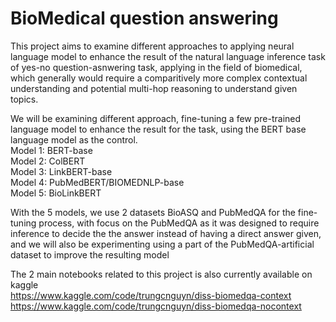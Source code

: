 # BioMedical question answering

This project aims to examine different approaches to applying neural language model to enhance the result of the natural language inference task of yes-no question-asnwering task, applying in the field of biomedical, which generally would require a comparitively more complex contextual understanding and potential multi-hop reasoning to understand given topics.    

We will be examining different approach, fine-tuning a few pre-trained language model to enhance the result for the task, using the BERT base language model as the control.    
Model 1: BERT-base  
Model 2: ColBERT  
Model 3: LinkBERT-base  
Model 4: PubMedBERT/BIOMEDNLP-base  
Model 5: BioLinkBERT  

With the 5 models, we use 2 datasets BioASQ and PubMedQA for the fine-tuning process, with focus on the PubMedQA as it was designed to require inference to decide the the answer instead of having a direct answer given, and we will also be experimenting using a part of the PubMedQA-artificial dataset to improve the resulting model  

The 2 main notebooks related to this project is also currently available on kaggle   
https://www.kaggle.com/code/trungcnguyn/diss-biomedqa-context  
https://www.kaggle.com/code/trungcnguyn/diss-biomedqa-nocontext  
